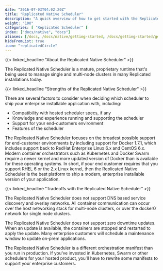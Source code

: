 ```yaml
---
date: "2016-07-03T04:02:20Z"
title: "Replicated Native Scheduler"
description: "A quick overview of how to get started with the Replicated native scheduler."
weight: "100"
categories: [ "Replicated Scheduler" ]
index: ["docs/native", "docs"]
aliases: [/docs, /docs/native/getting-started, /docs/getting-started/get-started/,/docs/native]
hideFromList: true
icon: "replicatedCircle"
---
```


{{< linked_headline "About the Replicated Native Scheduler" >}}

The Replicated Native Scheduler is a mature, proprietary runtime that's being used to manage single and multi-node clusters in many Replicated installations today.

{{< linked_headline "Strengths of the Replicated Native Scheduler" >}}

There are several factors to consider when deciding which scheduler to ship your enterprise installable application with, including:

- Compatibility with hosted scheduler specs, if any
- Knowledge and experience running and supporting the scheduler
- Support for your end-customers environment
- Features of the scheduler

The Replicated Native Scheduler focuses on the broadest possible support for end-customer environments by including support for Docker 1.7.1, which includes support back to RedHat Enterprise Linux 6.x and CentOS 6.x. Modern container orchestrators such as Kubernetes and Docker Swarm require a newer kernel and more updated version of Docker than is available for these operating systems. In short, if your end customer requires that you support RHEL 6 or the 2.x Linux kernel, then the Replicated Native Scheduler is the best platform to ship a modern, enterprise installable version of your application.

{{< linked_headline "Tradeoffs with the Replicated Native Scheduler" >}}

The Replicated Native Scheduler does not support DNS based service discovery and overlay networks. All container communication can occur over the host networking stack for multi-node clusters, or over the docker0 network for single node clusters.

The Replicated Native Scheduler does not support zero downtime updates. When an update is available, the containers are stopped and restarted to apply the update. Many enterprise customers will schedule a maintenance window to update on-prem applications.

The Replicated Native Scheduler is a different orchestration manifest than you run in production. If you've invested in Kubernetes, Swarm or other schedulers for your hosted product, you'll have to rewrite some manifests to support your enterprise customers.
